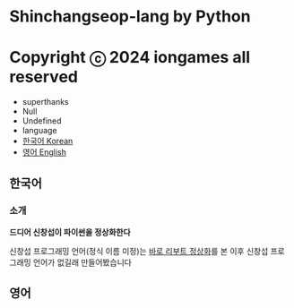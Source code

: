 # Shinchangseop-lang by Python
# Copyright ⓒ 2024 iongames all reserved
* superthanks
 * Null
 * Undefined
* language
 * [한국어 Korean](##한국어)
 * [영어 English](##English)
## 한국어
### 소개
**드디어 신창섭이 파이썬을 정상화한다**

신창섭 프로그래밍 언어(정식 이름 미정)는 [바로 리부트 정상화](https://youtu.be/cYRkZmBuDqI?si=SvoFzsgvvvILffpX)를 본 이후 신창섭 프로그래밍 언어가 없길래 만들어봤습니다
## 영어